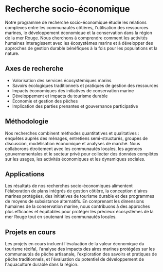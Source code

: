 # Recherche socio-économique

Notre programme de recherche socio-économique étudie les relations complexes entre les communautés côtières, l'utilisation des ressources marines, le développement économique et la conservation dans la région de la mer Rouge. Nous cherchons à comprendre comment les activités humaines interagissent avec les écosystèmes marins et à développer des approches de gestion durable bénéfiques à la fois pour les populations et la nature.

## Axes de recherche
- Valorisation des services écosystémiques marins
- Savoirs écologiques traditionnels et pratiques de gestion des ressources
- Impacts économiques des initiatives de conservation marine
- Développement et impacts du tourisme durable
- Économie et gestion des pêches
- Implication des parties prenantes et gouvernance participative

## Méthodologie
Nos recherches combinent méthodes quantitatives et qualitatives : enquêtes auprès des ménages, entretiens semi-structurés, groupes de discussion, modélisation économique et analyses de marché. Nous collaborons étroitement avec les communautés locales, les agences gouvernementales et le secteur privé pour collecter des données complètes sur les usages, les activités économiques et les dynamiques sociales.

## Applications
Les résultats de nos recherches socio-économiques alimentent l'élaboration de plans intégrés de gestion côtière, la conception d'aires marines protégées, des initiatives de tourisme durable et des programmes de moyens de subsistance alternatifs. En comprenant les dimensions humaines de la conservation marine, nous contribuons à des approches plus efficaces et équitables pour protéger les précieux écosystèmes de la mer Rouge tout en soutenant les communautés locales.

## Projets en cours
Les projets en cours incluent l'évaluation de la valeur économique du tourisme récifal, l'analyse des impacts des aires marines protégées sur les communautés de pêche artisanale, l'exploration des savoirs et pratiques de pêche traditionnels, et l'évaluation du potentiel de développement de l'aquaculture durable dans la région.
